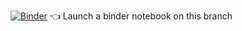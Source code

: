 [![Binder](https://mybinder.org/badge_logo.svg)](https://mybinder.org/v2/gh/${context.repo.owner}/${context.repo.repo}/${BRANCH_NAME}) :point_left: Launch a binder notebook on this branch
